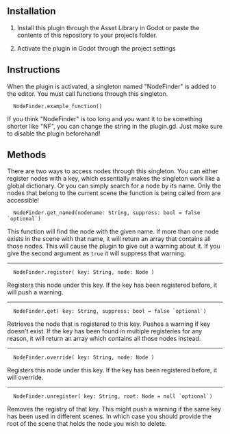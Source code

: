 ## Installation

  1. Install this plugin through the Asset Library in Godot or paste the contents of this repository to your projects folder.
  
  2. Activate the plugin in Godot through the project settings
 
## Instructions
  When the plugin is activated, a singleton named "NodeFinder" is added to the editor. You must call functions through this singleton.
```GDScript
  NodeFinder.example_function()
```
If you think "NodeFinder" is too long and you want it to be something shorter like "NF", you can change the string in the plugin.gd. Just make sure to disable the plugin beforehand!


## Methods
  There are two ways to access nodes through this singleton. 
You can either register nodes with a key, which essentially makes the singleton work like a global dictionary.
Or you can simply search for a node by its name. Only the nodes that belong to the current scene the function is being called from
are accessible!

```gdscript
  NodeFinder.get_named(nodename: String, suppress: bool = false `optional`)
```
  This function will find the node with the given name. If more than one node exists in the scene with that name,
  it will return an array that contains all those nodes. This will cause the plugin to give out a warning about it.
  If you give the second argument as `true` it will suppress that warning.
 
 ---

```gdscript
  NodeFinder.register( key: String, node: Node )
```
  Registers this node under this key. If the key has been registered before, it will push a warning.
  
---

```gdscript
  NodeFinder.get( key: String, suppress: bool = false `optional`)
```
  Retrieves the node that is registered to this key. Pushes a warning if key doesn't exist. If the key has been found in 
  multiple registeries for any reason, it will return an array which contains all those nodes instead.
  
---

```gdscript
  NodeFinder.override( key: String, node: Node )
```
  Registers this node under this key. If the key has been registered before, it will override.
 
---

```gdscript
  NodeFinder.unregister( key: String, root: Node = null `optional`)
```
  Removes the registry of that key. This might push a warning if the same key has been used in different scenes. In which case
  you should provide the root of the scene that holds the node you wish to delete.

